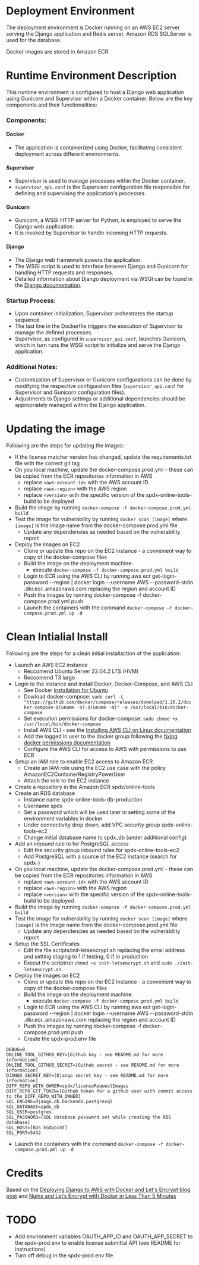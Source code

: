 # Deployment Environment

The deployment environment is Docker running on an AWS EC2 server serving the Django application and Redis server. Amazon RDS SQLServer is used for the database.

Docker images are stored in Amazon ECR

# Runtime Environment Description

This runtime environment is configured to host a Django web application using Gunicorn and Supervisor within a Docker container. Below are the key components and their functionalities:

### Components:

#### Docker

- The application is containerized using Docker, facilitating consistent deployment across different environments.

#### Supervisor

- Supervisor is used to manage processes within the Docker container.
- `supervisor_api.conf` is the Supervisor configuration file responsible for defining and supervising the application's processes.

#### Gunicorn

- Gunicorn, a WSGI HTTP server for Python, is employed to serve the Django web application.
- It is invoked by Supervisor to handle incoming HTTP requests.

#### Django

- The Django web framework powers the application.
- The WSGI script is used to interface between Django and Gunicorn for handling HTTP requests and responses.
- Detailed information about Django deployment via WSGI can be found in the [Django documentation](https://docs.djangoproject.com/en/5.0/howto/deployment/wsgi/).

### Startup Process:

- Upon container initialization, Supervisor orchestrates the startup sequence.
- The last line in the Dockerfile triggers the execution of Supervisor to manage the defined processes.
- Supervisor, as configured in `supervisor_api.conf`, launches Gunicorn, which in turn runs the WSGI script to initialize and serve the Django application.

### Additional Notes:

- Customization of Supervisor or Gunicorn configurations can be done by modifying the respective configuration files (`supervisor_api.conf` for Supervisor and Gunicorn configuration files).
- Adjustments to Django settings or additional dependencies should be appropriately managed within the Django application.

# Updating the image

Following are the steps for updating the images:

- If the license matcher version has changed, update the requirements.txt file with the correct git tag
- On you local machine, update the docker-compose.prod.yml - these can be copied from the ECR repositories information in AWS
  - replace `<aws-account-id>` with the AWS account ID
  - replace `<aws-region>` with the AWS region
  - replace `<version>` with the specific version of the spdx-online-tools-build to be deployed
- Build the image by running `docker-compose -f docker-compose.prod.yml build`
- Test the image for vulnerability by running `docker scan [image]` where `[image]` is the image name from the docker-compose.prod.yml file
  - Update any dependencies as needed based on the vulnerability report
- Deploy the images on EC2
  - Clone or update this repo on the EC2 instance - a convenient way to copy of the docker-compose files
  - Build the image on the deployment machine:
    - execute `docker-compose -f docker-compose.prod.yml build`
  - Login to ECR using the AWS CLI by running aws ecr get-login-password --region <aws-region> | docker login --username AWS --password-stdin <aws-account-id>.dkr.ecr.<aws-region>.amazonaws.com replacing the region and account ID
  - Push the images by running docker-compose -f docker-compose.prod.yml push
  - Launch the containers with the command `docker-compose -f docker-compose.prod.yml up -d`

# Clean Intialial Install

Following are the steps for a clean initial installaction of the application:

- Launch an AWS EC2 instance
  - Reccomend Ubuntu Server 22.04.2 LTS (HVM)
  - Reccomend T3 large
- Login to the instance and install Docker, Docker-Compose, and AWS CLI
  - See Docker [Installation for Ubuntu](https://docs.docker.com/engine/install/ubuntu/)
  - Dowload docker-compose: `sudo curl -L "https://github.com/docker/compose/releases/download/1.26.2/docker-compose-$(uname -s)-$(uname -m)" -o /usr/local/bin/docker-compose`
  - Set execution permissions for docker-compose: `sudo chmod +x /usr/local/bin/docker-compose`
  - Install AWS CLI - see the [Installing AWS CLI on Linux documentation](https://docs.aws.amazon.com/cli/latest/userguide/install-cliv2-linux.html)
  - Add the logged in user to the docker group following the [fixing docker permissions documentation](https://www.digitalocean.com/community/questions/how-to-fix-docker-got-permission-denied-while-trying-to-connect-to-the-docker-daemon-socket)
  - Configure the AWS CLI for access to AWS with permissions to use ECR
- Setup an IAM role to enable EC2 access to Amazon ECR
  - Create an IAM role using the EC2 use case with the policy AmazonEC2ContainerRegistryPowerUser
  - Attach the role to the EC2 instance
- Create a repository in the Amazon ECR spdx/online-tools
- Create an RDS database
  - Instance name spdx-online-tools-db-production
  - Username spdx
  - Set a password which will be used later in setting some of the environment variables in docker
  - Under connectivity drop down, add VPC security group spdx-online-tools-ec2
  - Change initial database name to spdx_db (under additional config)
- Add an inbound rule to for PostgreSQL access
  - Edit the security group inbound rules for spdx-online-tools-ec2
  - Add PostgreSQL with a source of the EC2 instance (search for spdx-)
- On you local machine, update the docker-compose.prod.yml - these can be copied from the ECR repositories information in AWS
  - replace `<aws-account-id>` with the AWS account ID
  - replace `<aws-region>` with the AWS region
  - replace `<version>` with the specific version of the spdx-online-tools-build to be deployed
- Build the image by running `docker-compose -f docker-compose.prod.yml build`
- Test the image for vulnerability by running `docker scan [image]` where `[image]` is the image name from the docker-compose.prod.yml file
  - Update any dependencies as needed based on the vulnerability report
- Setup the SSL Certificates
  - Edit the file scripts/init-letsencrypt.sh replacing the email address and setting staging to 1 if testing, 0 if in production
  - Execut the scriptrun `chmod +x init-letsencrypt.sh` and `sudo ./init-letsencrypt.sh`.
- Deploy the images on EC2
  - Clone or update this repo on the EC2 instance - a convenient way to copy of the docker-compose files
  - Build the image on the deployment machine:
    - execute `docker-compose -f docker-compose.prod.yml build`
  - Login to ECR using the AWS CLI by running aws ecr get-login-password --region <aws-region> | docker login --username AWS --password-stdin <aws-account-id>.dkr.ecr.<aws-region>.amazonaws.com replacing the region and account ID
  - Push the images by running docker-compose -f docker-compose.prod.yml push
  - Create the spdx-prod.env file

```
DEBUG=0
ONLINE_TOOL_GITHUB_KEY=[Github key - see README.md for more information]
ONLINE_TOOL_GITHUB_SECRET=[Github secret - see README.md for more information]
DJANGO_SECRET_KEY=[Django secret key - see README.md for more information]
DIFF_REPO_WITH_OWNER=spdx/licenseRequestImages
DIFF_REPO_GIT_TOKEN=[Github token for a github user with commit access to the DIFF_REPO_WITH_OWNER]
SQL_ENGINE=django.db.backends.postgresql
SQL_DATABASE=spdx_db
SQL_USER=postgres
SQL_PASSWORD=[SQL database password set while creating the RDS database]
SQL_HOST=[RDS Endpoint]
SQL_PORT=5432
```

- Launch the containers with the command `docker-compose -f docker-compose.prod.yml up -d`

# Credits

Based on the [Deploying Django to AWS with Docker and Let's Encrypt blog post](https://testdriven.io/blog/django-docker-https-aws/) and [Nginx and Let’s Encrypt with Docker in Less Than 5 Minutes](https://medium.com/@pentacent/nginx-and-lets-encrypt-with-docker-in-less-than-5-minutes-b4b8a60d3a71)

# TODO

- Add environment variables OAUTH_APP_ID and OAUTH_APP_SECRET to the spdx-prod.env to enable license submittal API (see README for instructions)
- Turn off debug in the spdx-prod.env file
